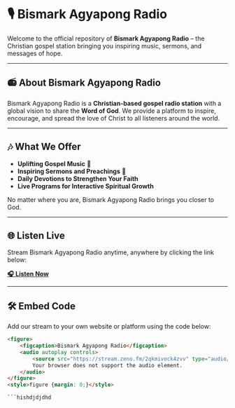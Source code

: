 # 🎙️ Bismark Agyapong Radio

Welcome to the official repository of **Bismark Agyapong Radio** – the Christian gospel station bringing you inspiring music, sermons, and messages of hope.

---

## 📻 About Bismark Agyapong Radio  

Bismark Agyapong Radio is a **Christian-based gospel radio station** with a global vision to share the **Word of God**. We provide a platform to inspire, encourage, and spread the love of Christ to all listeners around the world.

---

## 🎶 What We Offer  

- **Uplifting Gospel Music** 🎵  
- **Inspiring Sermons and Preachings** 🙏  
- **Daily Devotions to Strengthen Your Faith**  
- **Live Programs for Interactive Spiritual Growth**  

No matter where you are, Bismark Agyapong Radio brings you closer to God.

---

## 🌐 Listen Live  

Stream Bismark Agyapong Radio anytime, anywhere by clicking the link below:  

[**🎧 Listen Now**](https://bismarkagyapong.com/p/radio.html)  

---

## 🛠️ Embed Code  

Add our stream to your own website or platform using the code below:

```html
<figure>
    <figcaption>Bismark Agyapong Radio</figcaption>
    <audio autoplay controls>
        <source src="https://stream.zeno.fm/2qkmivock4zvv" type="audio/mpeg">
        Your browser does not support the audio element.
    </audio>
</figure>
<style>figure {margin: 0;}</style>

```hishdjdjdhd
